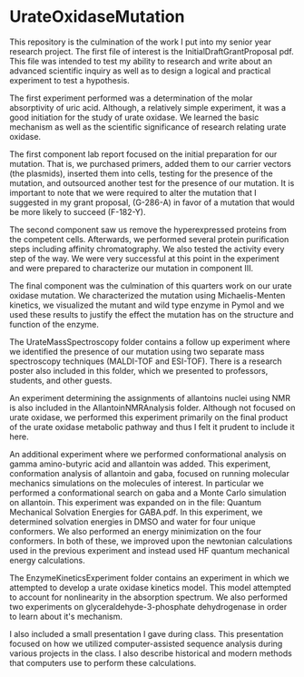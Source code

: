# UrateOxidaseMutation

This repository is the culmination of the work I put into my senior year research project. The first file of interest is the InitialDraftGrantProposal pdf. This file was intended to test my ability to research and write about an advanced scientific inquiry as well as to design a logical and practical experiment to test a hypothesis.

The first experiment performed was a determination of the molar absorptivity of uric acid. Although, a relatively simple experiment, it was a good initiation for the study of urate oxidase. We learned the basic mechanism as well as the scientific significance of research relating urate oxidase.

The first component lab report focused on the initial preparation for our mutation. That is, we purchased primers, added them to our carrier vectors (the plasmids), inserted them into cells, testing for the presence of the mutation, and outsourced another test for the presence of our mutation. It is important to note that we were required to alter the mutation that I suggested in my grant proposal, (G-286-A) in favor of a mutation that would be more likely to succeed (F-182-Y).

The second component saw us remove the hyperexpressed proteins from the competent cells. Afterwards, we performed several protein purification steps including affinity chromatography. We also tested the activity every step of the way. We were very successful at this point in the experiment and were prepared to characterize our mutation in component III.

The final component was the culmination of this quarters work on our urate oxidase mutation. We characterized the mutation using Michaelis-Menten kinetics, we visualized the mutant and wild type enzyme in Pymol and we used these results to justify the effect the mutation has on the structure and function of the enzyme.

The UrateMassSpectroscopy folder contains a follow up experiment where we identified the presence of our mutation using two separate mass spectroscopy techniques (MALDI-TOF and ESI-TOF). There is a research poster also included in this folder, which we presented to professors, students, and other guests.

An experiment determining the assignments of allantoins nuclei using NMR is also included in the AllantoinNMRAnalysis folder. Although not focused on urate oxidase, we performed this experiment primarily on the final product of the urate oxidase metabolic pathway and thus I felt it prudent to include it here.

An additional experiment where we performed conformational analysis on gamma amino-butyric acid and allantoin was added. This experiment, conformation analysis of allantoin and gaba, focused on running molecular mechanics simulations on the molecules of interest. In particular we performed a conformational search on gaba and a Monte Carlo simulation on allantoin. This experiment was expanded on in the file: Quantum Mechanical Solvation Energies for GABA.pdf. In this experiment, we determined solvation energies in DMSO and water for four unique conformers. We also performed an energy minimization on the four conformers. In both of these, we improved upon the newtonian calculations used in the previous experiment and instead used HF quantum mechanical energy calculations.

The EnzymeKineticsExperiment folder contains an experiment in which we attempted to develop a urate oxidase kinetics model. This model attempted to account for nonlinearity in the absorption spectrum. We also performed two experiments on glyceraldehyde-3-phosphate dehydrogenase in order to learn about it's mechanism.

I also included a small presentation I gave during class. This presentation focused on how we utilized computer-assisted sequence analysis during various projects in the class. I also describe historical and modern methods that computers use to perform these calculations.
